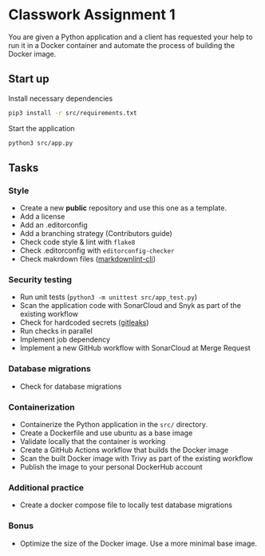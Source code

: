 # Classwork Assignment 1

You are given a Python application and a client has requested your help
to run it in a Docker container and automate the process of building
the Docker image.

## Start up

Install necessary dependencies

```bash
pip3 install -r src/requirements.txt
```

Start the application

```bash
python3 src/app.py
```

## Tasks
### Style 

- Create a new **public** repository and use this one as a template.
- Add a license
- Add an .editorconfig
- Add a branching strategy (Contributors guide)
- Check code style & lint with `flake8`
- Check .editorconfig with `editorconfig-checker`
- Check makrdown files ([markdownlint-cli](https://www.npmjs.com/package/cli-markdown))

### Security testing

- Run unit tests (`python3 -m unittest src/app_test.py`)
- Scan the application code with SonarCloud and Snyk as part of the existing workflow
- Check for hardcoded secrets ([gitleaks](https://github.com/gitleaks/gitleaks))
- Run checks in parallel
- Implement job dependency
- Implement a new GitHub workflow with SonarCloud at Merge Request

### Database migrations

- Check for database migrations

### Containerization

- Containerize the Python application in the `src/` directory.
- Create a Dockerfile and use ubuntu as a base image
- Validate locally that the container is working
- Create a GitHub Actions workflow that builds the Docker image
- Scan the built Docker image with Trivy as part of the existing workflow
- Publish the image to your personal DockerHub account

### Additional practice

- Create a docker compose file to locally test database migrations

### Bonus

- Optimize the size of the Docker image. Use a more minimal base image.
